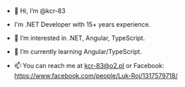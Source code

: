 - 👋 Hi, I’m @kcr-83
- I'm .NET Developer with 15+ years experience.
- 👀 I’m interested in .NET, Angular, TypeScript.
- 🌱 I’m currently learning Angular/TypeScript.

- 📫 You can reach me at kcr-83@o2.pl or Facebook: https://www.facebook.com/people/Luk-Roj/1317579718/

<!---
kcr-83/kcr-83 is a ✨ special ✨ repository because its `README.md` (this file) appears on your GitHub profile.
You can click the Preview link to take a look at your changes.
- 💞️ I’m looking to collaborate on ...
--->
